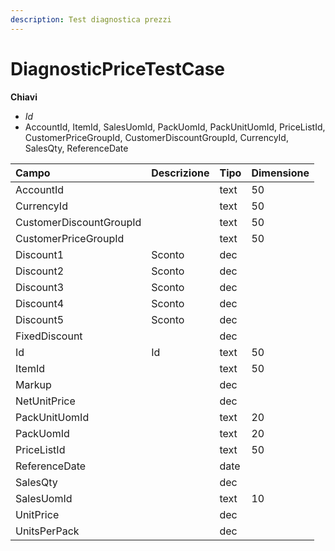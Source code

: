 ```yaml
---
description: Test diagnostica prezzi
---
```


# DiagnosticPriceTestCase

  
 **Chiavi**

* _Id_
* AccountId, ItemId, SalesUomId, PackUomId, PackUnitUomId, PriceListId, CustomerPriceGroupId, CustomerDiscountGroupId, CurrencyId, SalesQty, ReferenceDate

| Campo | Descrizione | Tipo | Dimensione |
| :--- | :--- | :--- | :--- |
| AccountId |  | text | 50 |
| CurrencyId |  | text | 50 |
| CustomerDiscountGroupId |  | text | 50 |
| CustomerPriceGroupId |  | text | 50 |
| Discount1 | Sconto | dec |  |
| Discount2 | Sconto | dec |  |
| Discount3 | Sconto | dec |  |
| Discount4 | Sconto | dec |  |
| Discount5 | Sconto | dec |  |
| FixedDiscount |  | dec |  |
| Id | Id | text | 50 |
| ItemId |  | text | 50 |
| Markup |  | dec |  |
| NetUnitPrice |  | dec |  |
| PackUnitUomId |  | text | 20 |
| PackUomId |  | text | 20 |
| PriceListId |  | text | 50 |
| ReferenceDate |  | date |  |
| SalesQty |  | dec |  |
| SalesUomId |  | text | 10 |
| UnitPrice |  | dec |  |
| UnitsPerPack |  | dec |  |

